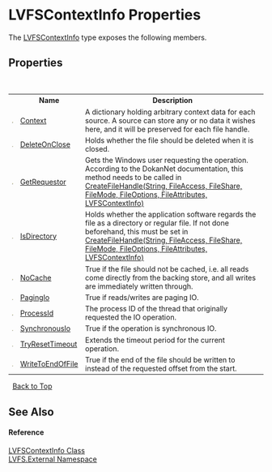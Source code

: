 # LVFSContextInfo Properties
 

The <a href="09c74a4d-3965-0d4b-f9f9-f9b54f7d56d9">LVFSContextInfo</a> type exposes the following members.


## Properties
&nbsp;<table><tr><th></th><th>Name</th><th>Description</th></tr><tr><td>![Public property](media/pubproperty.gif "Public property")</td><td><a href="f94f2de7-0049-eb11-55be-9989578364c4">Context</a></td><td>
A dictionary holding arbitrary context data for each source. A source can store any or no data it wishes here, and it will be preserved for each file handle.</td></tr><tr><td>![Public property](media/pubproperty.gif "Public property")</td><td><a href="d471a2f4-6046-0d9c-16d1-05c88272c9dc">DeleteOnClose</a></td><td>
Holds whether the file should be deleted when it is closed.</td></tr><tr><td>![Public property](media/pubproperty.gif "Public property")</td><td><a href="039c26a2-3bbd-95f5-bed4-89027301bb8e">GetRequestor</a></td><td>
Gets the Windows user requesting the operation. According to the DokanNet documentation, this method needs to be called in <a href="6b81cead-f2a8-7273-946c-f4c1e0bfe9bf">CreateFileHandle(String, FileAccess, FileShare, FileMode, FileOptions, FileAttributes, LVFSContextInfo)</a></td></tr><tr><td>![Public property](media/pubproperty.gif "Public property")</td><td><a href="bde9b35e-0ff3-815a-1b10-1d96036adf5b">IsDirectory</a></td><td>
Holds whether the application software regards the file as a directory or regular file. If not done beforehand, this must be set in <a href="6b81cead-f2a8-7273-946c-f4c1e0bfe9bf">CreateFileHandle(String, FileAccess, FileShare, FileMode, FileOptions, FileAttributes, LVFSContextInfo)</a></td></tr><tr><td>![Public property](media/pubproperty.gif "Public property")</td><td><a href="d2d1d406-0191-c5ef-0aa8-77a05e0e0e69">NoCache</a></td><td>
True if the file should not be cached, i.e. all reads come directly from the backing store, and all writes are immediately written through.</td></tr><tr><td>![Public property](media/pubproperty.gif "Public property")</td><td><a href="828f593c-cf77-e30f-df23-33a42eeb649e">PagingIo</a></td><td>
True if reads/writes are paging IO.</td></tr><tr><td>![Public property](media/pubproperty.gif "Public property")</td><td><a href="a8620861-2efb-c4ea-3e18-75c63210d009">ProcessId</a></td><td>
The process ID of the thread that originally requested the IO operation.</td></tr><tr><td>![Public property](media/pubproperty.gif "Public property")</td><td><a href="32bd87e8-f9e0-2446-5b07-0874b5c4617e">SynchronousIo</a></td><td>
True if the operation is synchronous IO.</td></tr><tr><td>![Public property](media/pubproperty.gif "Public property")</td><td><a href="e8275dc7-5594-a485-1819-8152d5d31010">TryResetTimeout</a></td><td>
Extends the timeout period for the current operation.</td></tr><tr><td>![Public property](media/pubproperty.gif "Public property")</td><td><a href="d06bc91e-6c41-99be-9aa5-eaeeaeafec62">WriteToEndOfFile</a></td><td>
True if the end of the file should be written to instead of the requested offset from the start.</td></tr></table>&nbsp;
<a href="#lvfscontextinfo-properties">Back to Top</a>

## See Also


#### Reference
<a href="09c74a4d-3965-0d4b-f9f9-f9b54f7d56d9">LVFSContextInfo Class</a><br /><a href="ce38c3d6-f720-9c09-02a8-24d191d963ed">LVFS.External Namespace</a><br />